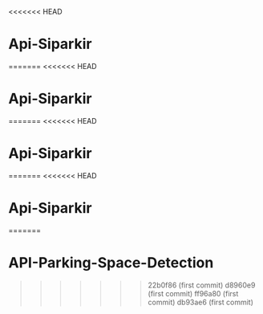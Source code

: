 <<<<<<< HEAD
# Api-Siparkir
=======
<<<<<<< HEAD
# Api-Siparkir
=======
<<<<<<< HEAD
# Api-Siparkir
=======
<<<<<<< HEAD
# Api-Siparkir
=======
# API-Parking-Space-Detection
>>>>>>> 22b0f86 (first commit)
>>>>>>> d8960e9 (first commit)
>>>>>>> ff96a80 (first commit)
>>>>>>> db93ae6 (first commit)
